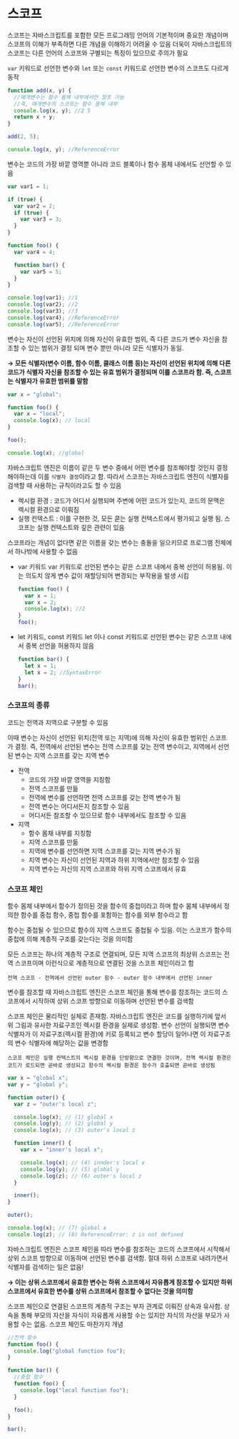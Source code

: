 # 스코프

스코프는 자바스크립트를 포함한 모든 프로그래밍 언어의 기본적이며 중요한 개념이며 스코프의 이해가 부족하면 다른 개념을 이해하기 어려울 수 있음
더욱이 자바스크립트의 스코프는 다른 언어의 스코프와 구별되는 특징이 있으므로 주의가 필요

`var` 키워드로 선언한 변수와 `let` 또는 `const` 키워드로 선언한 변수의 스코프도 다르게 동작

```jsx
function add(x, y) {
  //매개변수는 함수 몸체 내부에서만 참조 가능
  //즉, 매개변수의 스코프는 함수 몸체 내부
  console.log(x, y); //2 5
  return x + y;
}

add(2, 5);

console.log(x, y); //ReferenceError
```

변수는 코드의 가장 바깥 영역뿐 아니라 코드 블록이나 함수 몸체 내에서도 선언할 수 있음

```jsx
var var1 = 1;

if (true) {
  var var2 = 2;
  if (true) {
    var var3 = 3;
  }
}

function foo() {
  var var4 = 4;

  function bar() {
    var var5 = 5;
  }
}

console.log(var1); //1
console.log(var2); //2
console.log(var3); //3
console.log(var4); //ReferenceError
console.log(var5); //ReferenceError
```

변수는 자신이 선언된 위치에 의해 자신이 유효한 범위, 즉 다른 코드가 변수 자신을 참조할 수 있는 범위가 결정 되며 변수 뿐만 아니라 모든 식별자가 동일.

**→ 모든 식별자(변수 이름, 함수 이름, 클래스 이름 등)는 자신이 선언된 위치에 의해 다른 코드가 식별자 자신을 참조할 수 있는 유효 범위가 결정되며 이를 스코프라 함. 즉, 스코프는 식별자가 유효한 범위를 말함**

```jsx
var x = "global";

function foo() {
  var x = "local";
  console.log(x); // local
}

foo();

console.log(x); //global
```

자바스크립트 엔진은 이름이 같은 두 변수 중에서 어떤 변수를 참조해야할 것인지 결정해야하는데 이를 `식별자 결정`이라고 함. 따라서 스코프는 자바스크립트 엔진이 식별자를 검색할 때 사용하는 규칙이라고도 할 수 있음

- 렉시컬 환경 : 코드가 어디서 실행되며 주변에 어떤 코드가 있는지, 코드의 문맥은 렉시컬 환경으로 이뤄짐
- 실행 컨텍스트 : 이를 구현한 것, 모든 콛는 실행 컨텍스트에서 평가되고 실행 됨. 스코프는 실행 컨텍스트와 깊은 관련이 있음

스코프라는 개념이 없다면 같은 이름을 갖는 변수는 충돌을 일으키므로 프로그램 전체에서 하나밖에 사용할 수 없음

- var 키워드
  var 키워드로 선언된 변수는 같은 스코프 내에서 중복 선언이 허용됨. 이는 의도치 않게 변수 값이 재할당되어 변경되는 부작용을 발생 시킴
  ```jsx
  function foo() {
    var x = 1;
    var x = 2;
    console.log(x); //2
  }
  foo();
  ```
- let 키워드, const 키워드
  let 이나 const 키워드로 선언된 변수는 같은 스코프 내에서 중복 선언을 허용하지 않음
  ```jsx
  function bar() {
    let x = 1;
    let x = 2; //SyntaxError
  }
  bar();
  ```

### 스코프의 종류

코드는 전역과 지역으로 구분할 수 있음

이때 변수는 자신이 선언된 위치(전역 또는 지역)에 의해 자신이 유효한 범위인 스코프가 결정. 즉, 전역에서 선언된 변수는 전역 스코프를 갖는 전역 변수이고, 지역에서 선언된 변수는 지역 스코프를 갖는 지역 변수

- 전역
  - 코드의 가장 바깥 영역을 지칭함
  - 전역 스코프를 만듦
  - 전역에 변수를 선언하면 전역 스코프를 갖는 전역 변수가 됨
  - 전역 변수는 어디서든지 참조할 수 있음
  - 어디서든 참조할 수 있으므로 함수 내부에서도 참조할 수 있음
- 지역
  - 함수 몸채 내부를 지칭함
  - 지역 스코프를 만듦
  - 지역에 변수를 선언하면 지역 스코프를 갖는 지역 변수가 됨
  - 지역 변수는 자신이 선언된 지역과 하위 지역에서만 참조할 수 있음
  - 지역 변수는 자신의 지역 스코프와 하위 지역 스코프에서 유효

### 스코프 체인

함수 몸체 내부에서 함수가 정의된 것을 함수의 중첩이라고 하며 함수 몸체 내부에서 정의한 함수를 중첩 함수, 중첩 함수를 포함하는 함수를 외부 함수라고 함

함수는 중첩될 수 있으므로 함수의 지역 스코프도 중첩될 수 있음. 이는 스코프가 함수의 중첩에 의해 계층적 구조를 갖는다는 것을 의미함

모든 스코프는 하나의 계층적 구조로 연결되며, 모든 지역 스코프의 최상위 스코프는 전역 스코프이며 이런식으로 계층적으로 연결된 것을 스코프 체인이라고 함

`전역 스코프 - 전역에서 선언된 outer 함수 - outer 함수 내부에서 선언된 inner`

변수를 참조할 때 자바스크립트 엔진은 스코프 체인을 통해 변수를 참조하는 코드의 스코프에서 시작하여 상위 스코프 방향으로 이동하며 선언된 변수를 검색함

스코프 체인은 물리적인 실체로 존재함. 자바스크립트 엔진은 코드를 실행하기에 앞서 위 그림과 유사한 자료구조인 렉시컬 환경을 실제로 생성함. 변수 선언이 실행되면 변수 식별자가 이 자료구조(렉시컬 환경)에 키로 등록되고 변수 할당이 일어나면 이 자료구조의 변수 식별자에 해당하는 값을 변경함

`스코프 체인은 실행 컨텍스트의 렉시컬 환경을 단방향으로 연결한 것이며, 전역 렉시컬 환경은 코드가 로드되면 곧바로 생성되고 함수의 렉시컬 환경은 함수가 호출되면 곧바로 생성됨`

```jsx
var x = "global x";
var y = "global y";

function outer() {
  var z = "outer's local z";

  console.log(x); // (1) global x
  console.log(y); // (2) global y
  console.log(x); // (3) outer's local z

  function inner() {
    var x = "inner's local x";

    console.log(x); // (4) innder's local x
    console.log(y); // (5) global y
    console.log(z); // (6) outer's local z
  }

  inner();
}

outer();

console.log(x); // (7) global x
console.log(z); // (8) ReferenceError: z is not defined
```

자바스크립트 엔진은 스코프 체인을 따라 변수를 참조하는 코드의 스코프에서 시작해서 상위 스코프 방향으로 이동하며 선언된 변수를 검색함. 절대 하위 스코프로 내려가면서 식별자를 검색하는 일은 없음!

**→ 이는 상위 스코프에서 유효한 변수는 하위 스코프에서 자유롭게 참조할 수 있지만 하위 스코프에서 유효한 변수를 상위 스코프에서 참조할 수 없다는 것을 의미함**

스코프 체인으로 연결된 스코프의 계층적 구조는 부자 관계로 이뤄진 상속과 유사함. 상속을 통해 부모의 자산을 자식이 자유롭게 사용할 수는 있지만 자식의 자산을 부모가 사용할 수는 없음. 스코프 체인도 마찬가지 개념

```jsx
//전역 함수
function foo() {
  console.log("global function foo");
}

function bar() {
  //중첩 함수
  function foo() {
    console.log("local function foo");
  }

  foo();
}

bar();
```
